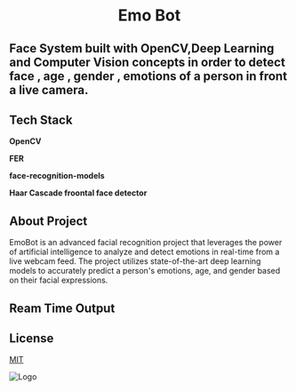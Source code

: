 
 #     <h1 align="center">                Emo Bot   </h1>
## 

<div align="center"><![App Screenshot](https://tse1.mm.bing.net/th?id=OIP.rhY7KfwGxeeK9kiUhYqqxwHaHa&pid=Api&P=0&h=180)></div>







## Face System built with OpenCV,Deep Learning and Computer Vision concepts in order to detect face , age , gender , emotions of a person in front a live camera.

## Tech Stack

**OpenCV**

**FER**

**face-recognition-models**

**Haar Cascade froontal face detector**










## About Project

EmoBot is an advanced facial recognition project that leverages the power of artificial intelligence to analyze and detect emotions in real-time from a live webcam feed. The project utilizes state-of-the-art deep learning models to accurately predict a person's emotions, age, and gender based on their facial expressions.
## Ream Time Output
## License

[MIT](https://choosealicense.com/licenses/mit/)


![Logo](https://tse4.mm.bing.net/th?id=OIP.lwsYkJ0J10Htr9VWG8uyfAAAAA&pid=Api&P=0&h=180)
